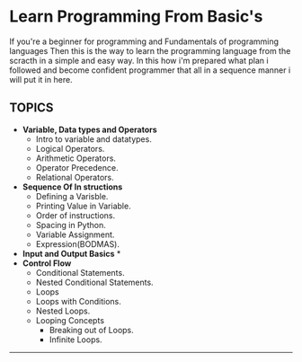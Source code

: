 # Learn Programming From Basic's

If you're a beginner for programming and Fundamentals of programming languages Then this is the way to learn the programming language from the scracth in a simple and easy way. 
In this how i'm prepared what plan i followed and become confident programmer that all in a sequence manner i will put it in here.

## TOPICS
* **Variable, Data types and Operators**
  * Intro to variable and datatypes.
  * Logical Operators.
  * Arithmetic Operators.
  * Operator Precedence.
  * Relational Operators.
* **Sequence Of In structions**
  * Defining a Varisble.
  * Printing Value in Variable.
  * Order of instructions.
  * Spacing in Python.
  * Variable Assignment.
  * Expression(BODMAS).
* **Input and Output Basics**
  *    
* **Control Flow**
  * Conditional Statements.
  * Nested Conditional Statements.
  * Loops
  * Loops with Conditions.
  * Nested Loops.
  * Looping Concepts
    * Breaking out of Loops.
    * Infinite Loops.   
* **
